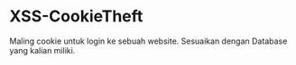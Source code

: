 # XSS-CookieTheft
Maling cookie untuk login ke sebuah website. Sesuaikan dengan Database yang kalian miliki.
